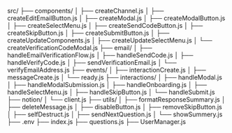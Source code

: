 src/
├── components/
│   ├── createChannel.js
│   ├── createEditEmailButton.js
│   ├── createModal.js
│   ├── createModalButton.js
│   ├── createSelectMenu.js
│   ├── createSendCodeButton.js
│   ├── createSkipButton.js
│   ├── createSubmitButton.js
│   ├── createUpdateComponents.js
│   ├── createUpdateSelectMenu.js
│   └── createVerificationCodeModal.js
├── email/
│   ├── handleEmailVerificationFlow.js
│   ├── handleSendCode.js
│   ├── handleVerifyCode.js
│   ├── sendVerificationEmail.js
│   └── verifyEmailAddress.js
├── events/
│   ├── interactionCreate.js
│   ├── messageCreate.js
│   └── ready.js
├── interactions/
│   ├── handleModal.js
│   ├── handleModalSubmission.js
│   ├── handleOnboarding.js
│   ├── handleSelectMenu.js
│   ├── handleSkipButton.js
│   └── handleSubmit.js
├── notion/
│   └── client.js
├── utils/
│   ├── formatResponseSummary.js
│   ├── deleteMessage.js
│   ├── disableButton.js
│   ├── removeSkipButton.js
│   ├── selfDestruct.js
│   ├── sendNextQuestion.js
│   └── showSummery.js
├── .env
├── index.js
├── questions.js
├── UserManager.js
